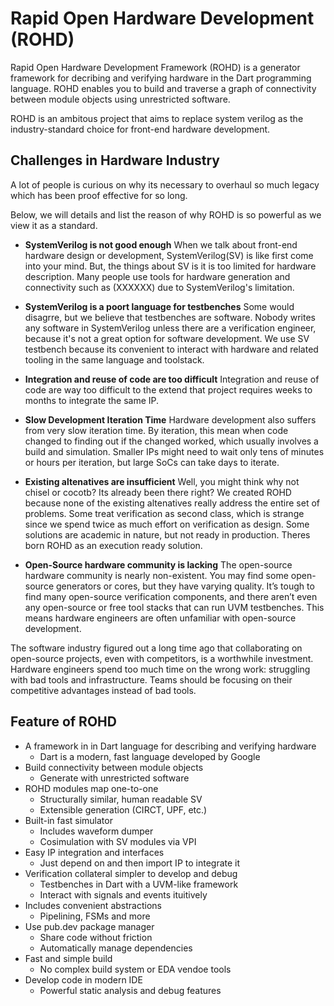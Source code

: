 # Rapid Open Hardware Development (ROHD)

Rapid Open Hardware Development Framework (ROHD) is a generator framework for decribing and verifying hardware in the Dart programming language. ROHD enables you to build and traverse a graph of connectivity between module objects using unrestricted software.

ROHD is an ambitous project that aims to replace system verilog as the industry-standard choice for front-end hardware development.

## Challenges in Hardware Industry

A lot of people is curious on why its necessary to overhaul so much legacy which has been proof effective for so long. 

Below, we will details and list the reason of why ROHD is so powerful as we view it as a standard.

- **SystemVerilog is not good enough**
When we talk about front-end hardware design or development, SystemVerilog(SV) is like first come into your mind. But, the things about SV is it is too limited for hardware description. Many people use tools for hardware generation and connectivity such as (XXXXXX) due to SystemVerilog's limitation.

- **SystemVerilog is a poort language for testbenches**
Some would disagrre, but we believe that testbenches are software. Nobody writes any software in SystemVerilog unless there are a verification engineer, because it's not a great option for software development. We use SV testbench because its convenient to interact with hardware and related tooling in the same language and toolstack.

- **Integration and reuse of code are too difficult**
Integration and reuse of code are way too difficult to the extend that project requires weeks to months to integrate the same IP.

- **Slow Development Iteration Time**
Hardware development also suffers from very slow iteration time. By iteration, this mean when code changed to finding out if the changed worked, which usually involves a build and simulation. Smaller IPs might need to wait only tens of minutes or hours per iteration, but large SoCs can take days to iterate.

- **Existing altenatives are insufficient**
Well, you might think why not chisel or cocotb? Its already been there right? We created ROHD because none of the existing altenatives really address the entire set of problems. Some treat verification as second class, which is strange since we spend twice as much effort on verification as design. Some solutions are academic in nature, but not ready in production. Theres born ROHD as an execution ready solution.

- **Open-Source hardware community is lacking**
The open-source hardware community is nearly non-existent.  You may find some open-source generators or cores, but they have varying quality. It’s tough to find many open-source verification components, and there aren’t even any open-source or free tool stacks that can run UVM testbenches. This means hardware engineers are often unfamiliar with open-source development. 

The software industry figured out a long time ago that collaborating on open-source projects, even with competitors, is a worthwhile investment. Hardware engineers spend too much time on the wrong work: struggling with bad tools and infrastructure. Teams should be focusing on their competitive advantages instead of bad tools.


## Feature of ROHD

- A framework in in Dart language for describing and verifying 
hardware
    - Dart is a modern, fast language developed by Google
- Build connectivity between module objects
    - Generate with unrestricted software
- ROHD modules map one-to-one
    - Structurally similar, human readable SV
    - Extensible generation (CIRCT, UPF, etc.)
- Built-in fast simulator
    - Includes waveform dumper
    - Cosimulation with SV modules via VPI
- Easy IP integration and interfaces
    - Just depend on and then import IP to integrate it
- Verification collateral simpler to develop and debug
    - Testbenches in Dart with a UVM-like framework
    - Interact with signals and events ituitively
- Includes convenient abstractions
    - Pipelining, FSMs and more
- Use pub.dev package manager
    - Share code without friction
    - Automatically manage dependencies
- Fast and simple build
    - No complex build system or EDA vendoe tools
- Develop code in modern IDE
    - Powerful static analysis and debug features
